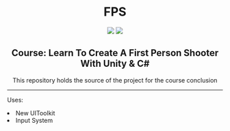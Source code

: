 <h1 align="center"> FPS </h1>

<div align="center" style="pointer-events: none;">
    <a href="#"><img src="https://img.shields.io/badge/Unity-6.0000.0.2f1-black?style=for-the-badge"></a>
    <a href="#"><img src="https://img.shields.io/badge/In%20Dev-green?style=for-the-badge"></a>
</div>

<h2 align="center">Course: Learn To Create A First Person Shooter With Unity & C#</h2>

<p align="center">This repository holds the source of the project for the course conclusion</p>

---

<p>Uses:</p>
    <li> New UIToolkit
    <li> Input System